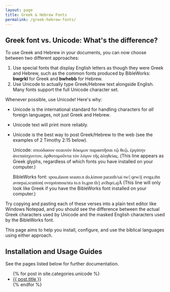 ```yaml
---
layout: page
title: Greek & Hebrew Fonts
permalink: /greek-hebrew-fonts/
---
```


## Greek font vs. Unicode: What's the difference?

To use Greek and Hebrew in your documents, you can now choose between two different approaches:

1.  Use special fonts that display English letters as though they were Greek and Hebrew, such as the common fonts produced by BibleWorks: **bwgrkl** for Greek and **bwhebb** for Hebrew.
2.  Use Unicode to actually type Greek/Hebrew text alongside English. Many fonts support the full Unicode character set.

Whenever possible, use Unicode! Here's why:

-   Unicode is the international standard for handling characters for *all* foreign languages, not just Greek and Hebrew. 
-   Unicode text will print more reliably.
-   Unicode is the best way to post Greek/Hebrew to the web (see the examples of 2 Timothy 2:15 below).

    Unicode: <span lang="el">σπούδασον σεαυτὸν δόκιμον παραστῆσαι τῷ θεῷ, ἐργάτην ἀνεπαίσχυντον, ὀρθοτομοῦντα τὸν λόγον τῆς ἀληθείας.</span> (This line appears as Greek glyphs, regardless of which fonts you have installed on your computer.)


    BibleWorks font: <span style="font-family: bwgrkl;">spou,dason seauto.n do,kimon parasth/sai tw/\| qew/\|( evrga,thn avnepai,scunton( ovrqotomou/nta to.n lo,gon th/j avlhqei,ajÅ</span> (This line will only look like Greek if you have the BibleWorks font installed on your computer.)

Try copying and pasting each of these verses into a plain text editor like Windows Notepad, and you should see the difference between the actual Greek characters used by Unicode and the masked English characters used by the BibleWorks font.

This page aims to help you install, configure, and use the biblical languages using either approach.

## Installation and Usage Guides

See the pages listed below for further documentation.

<ul>
	{% for post in site.categories.unicode %}
		<li><a href="{{site.baseurl}}{{post.url}}">{{ post.title }}</a></li>
	{% endfor %}
</ul>




<style>
:lang(el) { font-family: Gentium, "SBL Greek", Cardo, "Palatino Linotype"; font-size: 15px; }

:lang(he) { font-family: "SBL Hebrew", "Ezra SIL", Cardo; font-size: 19px; text-align: right; }
</style>
